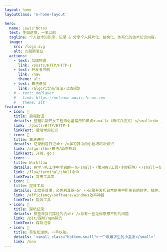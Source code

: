 ```yaml
---
layout: home
layoutClass: 'm-home-layout'

hero:
  name: Lewis'Notes
  text: 生如逆旅，一苇以航
  tagline: 个人技术知识库，记录 & 分享个人碎片化、结构化、体系化的技术知识内容。
  image:
    src: /logo.svg
    alt: 刘易斯笔记
  actions:
    - text: 后端物语
      link: /posts/HTTP/HTTP-1
    - text: 开发者导航
      link: /nav
      theme: alt
    - text: 算法进阶
      link: /algorithm/算法/动态规划
    # - text: mmPlayer
    #   link: https://netease-music.fe-mm.com
    #   theme: alt
features:
  - icon: 📖
    title: 后端物语
    details: 整理后端开发工程师必备常用知识点<small>（面试八股文）</small><br />如有异议按你的理解为主，不接受反驳
    link:  /posts/HTTP/HTTP-1
    linkText: 后端常用知识
  - icon: 📘
    title: 算法进阶
    details: 记录刷题日记<br />学习其中的小技巧和冷知识
    link: /algorithm/算法/动态规划
    linkText: 开卷，go！
  - icon: 💡
    title: Workflow
    details: 在学习和工作中学到的一切<small>（常用库/工具/小妙招等）</small><br />配合 CV 大法来更好的摸鱼
    link: /flow/terminal/shell命令
    linkText: 常用工具库
  - icon: 🧰
    title: 提效工具
    details: 工欲善其事，必先利其器<br />记录开发和日常使用中所用到的软件、插件、扩展等
    link: /efficiency/software/windows效率神器
    linkText: 提效工具
  - icon: 🐞
    title: 踩坑记录
    details: 那些年我们踩过的坑<br />总有一些让你意想不到的问题
    link: /pit/踩坑/npm踩坑
    linkText: 踩坑记录
  - icon: 💯
    title: 吾生如逆旅，一苇以航。
    details: '<small class="bottom-small">一个艰难求生的小盆友</small>'
    link: /mao
---
```


<!-- @format -->

<!-- @format -->
